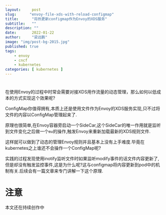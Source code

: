 ```yaml
---
layout:     post 
slug:      "envoy-file-xds-with-reload-configmap"
title:      "将热更新configmap作为Envoy的XDS服务"
subtitle:   ""
description: ""
date:       2022-01-22
author:     "梁远鹏"
image: "img/post-bg-2015.jpg"
published: true
tags:
    - envoy 
    - cncf
    - kubernetes
categories: [ kubernetes ]
---
```


# 

在使用Envoy的过程中时常会需要对接XDS用作流量的动态管理，那么如何以低成本的方式实现这个效果呢?  

ConfigMap你值得拥有,本质上还是使用文件作为Envoy的XDS服务实现,只不过将文件的内容以ConfigMap管理起来了.  

原理也很简单,在Envoy容器旁启动一个SideCar,这个SideCar的唯一作用就是监听到文件变化之后做一个`mv`的操作,触发Envoy来重新加载最新的XDS规则文件.  

这样就可以做到了动态的管理Envoy规则并且基本上没有上手难度.毕竟在kubernetes之上谁还不会操作一个ConfigMap呢?
 
实践的过程发现使用inotify监听文件时如果监听modify事件的话文件内容更新了,但是却没有触发监控事件,这是为什么呢?这与configmap将内容更新到pod中的机制有关.后续会有一篇文章来专门讲解一下这个原理.

# 注意

本文还在持续创作中
